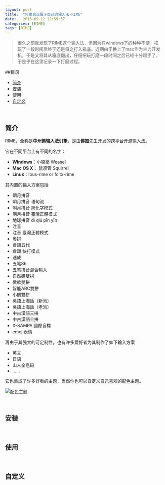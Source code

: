 ```yaml
---
layout: post
title:  "打磨真正属于自己的输入法-RIME"
date:   2015-09-12 12:59:57
categories: [RIME]
tags: [RIME]
---
```

> 很久之前就发现了RIME这个输入法，但因为在windows下的种种不便，把玩了一段时间后终于还是将之打入箱底。近期由于换上了mac作为主力开发机，于是又将其从箱底翻出，仔细把玩打磨一段时间之后已经十分跟手了，于是乎在这里记录一下打磨过程。

##目录

* [简介](#introduction)
* [安装](#install)
* [使用](#use)
* [自定义](#custom)


<br>

<h2 id="introduction">简介</h2>

RIME，全称是**中州韵输入法引擎**，是由**佛振**先生开发的跨平台开源输入法。

它在不同平台上有不同的名字：

* **Windows**：小狼毫 Weasel
* **Mac OS X**： 鼠须管 Squirrel
* **Linux**：ibus-rime or fcitx-rime

其内置的输入方案包括

* 朙月拼音
* 朙月拼音 语句流
* 朙月拼音 简化字模式
* 朙月拼音 臺灣正體模式
* 地球拼音 dì qiú pīn yīn
* 注音
* 注音 臺灣正體模式
* 粵拼
* 倉頡五代
* 倉頡 快打模式
* 速成
* 五笔86
* 五笔拼音混合輸入
* 自然碼雙拼
* 微軟雙拼
* 智能ABC雙拼
* 小鶴雙拼
* 吳語上海話（新派）
* 吳語上海話（老派）
* 中古漢語三拼
* 中古漢語全拼
* X-SAMPA 國際音標
* emoji表情

再由于其强大的可定制性，也有许多爱好者为其制作了如下输入方案

* 英文
* 日语
* 山人全息码
* ……

它也集成了许多好看的主题，当然你也可以自定义自己喜欢的配色主题。

![配色主题](http://7xl94a.com1.z0.glb.clouddn.com/111.jpg)

<br>

<h2 id="install">安装</h2>

<br>

<h2 id="use">使用</h2>

<br>

<h2 id="custom">自定义</h2>